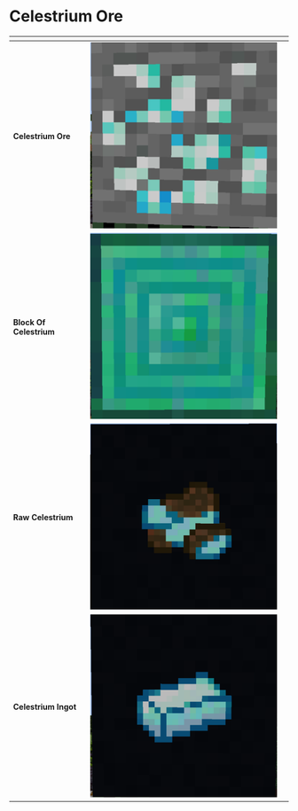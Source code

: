 # Celestrium Ore



<table data-view="cards"><thead><tr><th></th><th></th><th></th></tr></thead><tbody><tr><td><strong>Celestrium Ore</strong></td><td><img src="../../.gitbook/assets/image (1).png" alt="" data-size="original"></td><td></td></tr><tr><td><strong>Block Of Celestrium</strong></td><td><img src="../../.gitbook/assets/image.png" alt="" data-size="original"></td><td></td></tr><tr><td><strong>Raw Celestrium</strong></td><td><img src="../../.gitbook/assets/image (2).png" alt="" data-size="original"></td><td></td></tr><tr><td><strong>Celestrium Ingot</strong></td><td><img src="../../.gitbook/assets/image (294).png" alt="" data-size="original"></td><td></td></tr></tbody></table>
